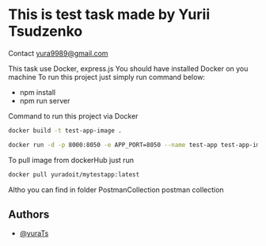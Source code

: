 # This is test task made by Yurii Tsudzenko
Contact yura9989@gmail.com

This task use Docker, express.js
You should have installed Docker on you machine 
To run this project just simply run command below:
- npm install
- npm run server

Command to run this project via Docker 
```bash
docker build -t test-app-image .
```
```bash
docker run -d -p 8000:8050 -e APP_PORT=8050 --name test-app test-app-image
```

To pull image from dockerHub just run
```bash
docker pull yuradoit/mytestapp:latest
```

Altho you can find in folder PostmanCollection postman collection

## Authors

- [@yuraTs](https://www.linkedin.com/in/yura-tsudzenko-417561173/)
